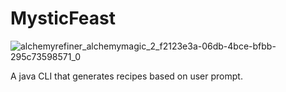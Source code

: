 # MysticFeast

![alchemyrefiner_alchemymagic_2_f2123e3a-06db-4bce-bfbb-295c73598571_0](https://github.com/user-attachments/assets/1f992680-9c05-43b5-87d2-22f16c5e5308)


A java CLI that generates recipes based on user prompt.
